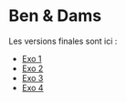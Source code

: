 # Ben & Dams

Les versions finales sont ici :
* [Exo 1](https://github.com/damienfern/DamsGame/releases/tag/1.0)
* [Exo 2](https://github.com/damienfern/DamsGame/releases/tag/2.0)
* [Exo 3](https://github.com/damienfern/DamsGame/releases/tag/3.0)
* [Exo 4](https://github.com/damienfern/DamsGame/releases/tag/4.0)